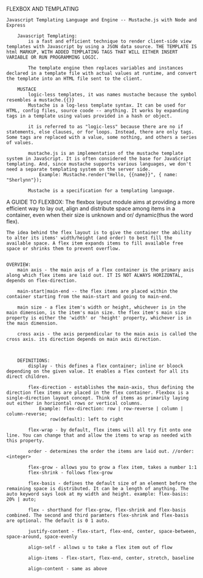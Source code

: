 FLEXBOX AND TEMPLATING

    Javascript Templating Language and Engine -- Mustache.js with Node and Express

        Javascript Templating:
            is a fast and efficient technique to render client-side view templates with Javascript by using a JSON data source. THE TEMPLATE IS html MARKUP, WITH ADDED TEMPLATING TAGS THAT WILL EITHER INSERT VARIABLE OR RUN PROGRAMMING LOGIC.

            The template engine then replaces variables and instances declared in a template file with actual values at runtime, and convert the template into an HTML file sent to the client.

        MUSTACE
            logic-less templates, it was names mustache because the symbol resembles a mustache.{{}}
            Mustache is a log-less template syntax. It can be used for HTML, config files, source coode -- anything. It works by expanding tags in a template using values provided in a hash or object.

            it is referred to as "logic-less" because there are no if statements, else clauses, or for loops. Instead, there are only tags. Some tags are replaced with a value, some nothing, and others a series of values. 

            mustache.js is an implementation of the mustache template system in JavaScript. It is often considered the base for JavaScript templating. And, since mustache supports various languages, we don't need a separate templating system on the server side. 
                Example: Mustache.render("Hello, {{name}}", { name: "Sherlynn"});
                
            Mustache is a specification for a templating language.

A GUIDE TO FLEXBOX:
    The flexbox layout module aims at providing a more efficient way to lay out, align and distribute space among items in a container, even when their size is unknown and or/ dynamic(thus the word flex).

    The idea behind the flex layout is to give the container the ability to alter its items' width/height (and order) to best fill the available space. A flex item expands items to fill available free space or shrinks them to prevent overflow. 


    OVERVIEW:
        main axis - the main axis of a flex container is the primary axis along which flex items are laid out. IT IS NOT ALWAYS HORIZONTAL, depends on flex-direction.

        main-start|main-end -- the flex items are placed within the container starting from the main-start and going to main-end. 

        main size - a flex item's width or height, whichever is in the main dimension, is the item's main size. the flex item's main size property is either the 'width' or 'height' property, whichever is in the main dimension. 

        cross axis - the axis perpendicular to the main axis is called the cross axis. its direction depends on main axis direction. 



        DEFINITIONS:
            display - this defines a flex container; inline or bloock depending on the given value. It enables a flex context for all its direct children.

            flex-direction - establishes the main-axis, thus defining the direction flex items are placed in the flex container. Flexbox is a single-direction layout concept. Think of items as primarily laying out either in horizontal rows or vertical columns.
                Example: flex-direction: row | row-reverse | column | column-reverse;
                    row(default): left to right

            flex-wrap - by default, flex items will all try fit onto one line. You can change that and allow the items to wrap as needed with this property. 

            order - determines the order the items are laid out. //order:<integer>

            flex-grow - allows you to grow a flex item, takes a number 1:1
            flex-shrink - follows flex-grow

            flex-basis - defines the default size of an element before the remaining space is distributed. It can be a length of anything. The auto keyword says look at my width and height. example: flex-basis: 20% | auto;

            flex - shorthand for flex-grow, flex-shrink and flex-basis combined. The second and third paramters flex-shrink and flex-basis are optional. The default is 0 1 auto.

            justify-content - flex-start, flex-end, center, space-between, space-around, space-evenly

            align-self - allows u to take a flex item out of flow 

            align-items - flex-start, flex-end, center, stretch, baseline

            align-content - same as above